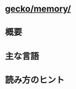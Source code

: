 # [gecko/memory/](http://mxr.mozilla.org/mozilla-b2g28_v1_3/source/memory/)

# 概要

# 主な言語

# 読み方のヒント
